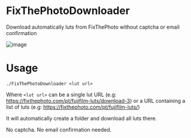 # FixThePhotoDownloader
Download automatically luts from FixThePhoto without captcha or email confirmation

![image](https://user-images.githubusercontent.com/3837916/199644843-f1187d26-c9f1-4c20-9ef8-9d2d895cf783.png)

# Usage
`./FixThePhotoDownloader <lut url>`

Where `<lut url>` can be a single lut URL (e.g: https://fixthephoto.com/pt/fujifilm-luts/download-3) or a URL containing a list of luts (e.g: https://fixthephoto.com/pt/fujifilm-luts/)

It will automatically create a folder and download all luts there.

No captcha. No email confirmation needed.